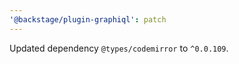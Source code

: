 ```yaml
---
'@backstage/plugin-graphiql': patch
---
```


Updated dependency `@types/codemirror` to `^0.0.109`.

